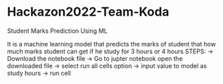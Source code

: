 # Hackazon2022-Team-Koda
Student Marks Prediction Using ML 

It is a machine learning model that predicts the marks of student that how much marks student can get if he study for 3 hours or 4 hours
STEPS:
-> Download the notebook file
-> Go to jupter notebook open the downloaded file
-> select run all cells option
-> input value to model as study hours
-> run cell

